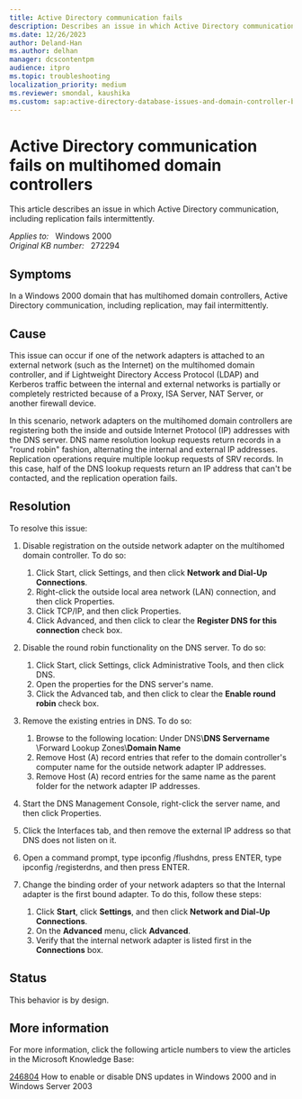 ```yaml
---
title: Active Directory communication fails
description: Describes an issue in which Active Directory communication, including replication fails intermittently.
ms.date: 12/26/2023
author: Deland-Han
ms.author: delhan
manager: dcscontentpm
audience: itpro
ms.topic: troubleshooting
localization_priority: medium
ms.reviewer: smondal, kaushika
ms.custom: sap:active-directory-database-issues-and-domain-controller-boot-failures, csstroubleshoot
---
```

# Active Directory communication fails on multihomed domain controllers

This article describes an issue in which Active Directory communication, including replication fails intermittently.

_Applies to:_ &nbsp; Windows 2000  
_Original KB number:_ &nbsp; 272294

## Symptoms

In a Windows 2000 domain that has multihomed domain controllers, Active Directory communication, including replication, may fail intermittently.

## Cause

This issue can occur if one of the network adapters is attached to an external network (such as the Internet) on the multihomed domain controller, and if Lightweight Directory Access Protocol (LDAP) and Kerberos traffic between the internal and external networks is partially or completely restricted because of a Proxy, ISA Server, NAT Server, or another firewall device.

In this scenario, network adapters on the multihomed domain controllers are registering both the inside and outside Internet Protocol (IP) addresses with the DNS server. DNS name resolution lookup requests return records in a "round robin" fashion, alternating the internal and external IP addresses. Replication operations require multiple lookup requests of SRV records. In this case, half of the DNS lookup requests return an IP address that can't be contacted, and the replication operation fails.

## Resolution

To resolve this issue:

1. Disable registration on the outside network adapter on the multihomed domain controller. To do so:  

      1. Click Start, click Settings, and then click **Network and Dial-Up Connections**.
      2. Right-click the outside local area network (LAN) connection, and then click Properties.
      3. Click TCP/IP, and then click Properties.
      4. Click Advanced, and then click to clear the **Register DNS for this connection** check box.  

2. Disable the round robin functionality on the DNS server. To do so:  

      1. Click Start, click Settings, click Administrative Tools, and then click DNS.
      2. Open the properties for the DNS server's name.
      3. Click the Advanced tab, and then click to clear the **Enable round robin** check box.  

3. Remove the existing entries in DNS. To do so:  

      1. Browse to the following location: Under DNS\\**DNS Servername** \Forward Lookup Zones\\**Domain Name**  
      2. Remove Host (A) record entries that refer to the domain controller's computer name for the outside network adapter IP addresses.
      3. Remove Host (A) record entries for the same name as the parent folder for the network adapter IP addresses.  

4. Start the DNS Management Console, right-click the server name, and then click Properties.
5. Click the Interfaces tab, and then remove the external IP address so that DNS does not listen on it.
6. Open a command prompt, type ipconfig /flushdns, press ENTER, type ipconfig /registerdns, and then press ENTER.
7. Change the binding order of your network adapters so that the Internal adapter is the first bound adapter. To do this, follow these steps:  

      1. Click **Start**, click **Settings**, and then click **Network and Dial-Up Connections**.
      2. On the **Advanced** menu, click **Advanced**.
      3. Verify that the internal network adapter is listed first in the **Connections** box.

## Status

This behavior is by design.  

## More information

For more information, click the following article numbers to view the articles in the Microsoft Knowledge Base:

[246804](https://support.microsoft.com/help/246804) How to enable or disable DNS updates in Windows 2000 and in Windows Server 2003
